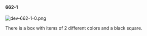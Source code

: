 #### 662-1
![dev-662-1-0.png](https://github.com/lil-lab/nlvr/raw/master/nlvr/dev/images/5/dev-662-1-0.png "dev-662-1-0.png")

There is a box with items of 2 different colors and a black square.